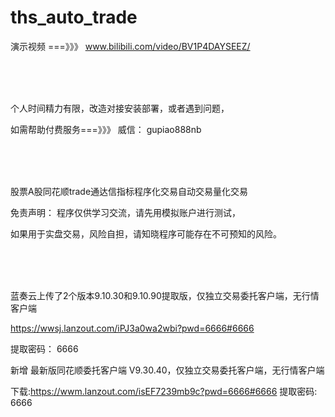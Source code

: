 # ths_auto_trade



演示视频 ===》》》   www.bilibili.com/video/BV1P4DAYSEEZ/


<br/>
<br/>
<br/>

个人时间精力有限，改造对接安装部署，或者遇到问题，

如需帮助付费服务===》》》 威信： gupiao888nb 

<br/>
<br/>
<br/>


股票A股同花顺trade通达信指标程序化交易自动交易量化交易 

免责声明： 程序仅供学习交流，请先用模拟账户进行测试，

如果用于实盘交易，风险自担，请知晓程序可能存在不可预知的风险。

 
<br/>
<br/>
<br/>



蓝奏云上传了2个版本9.10.30和9.10.90提取版，仅独立交易委托客户端，无行情客户端


https://wwsj.lanzout.com/iPJ3a0wa2wbi?pwd=6666#6666    

提取密码： 6666 

新增 最新版同花顺委托客户端 V9.30.40，仅独立交易委托客户端，无行情客户端

下载:https://wwm.lanzout.com/isEF7239mb9c?pwd=6666#6666 
提取密码: 6666


